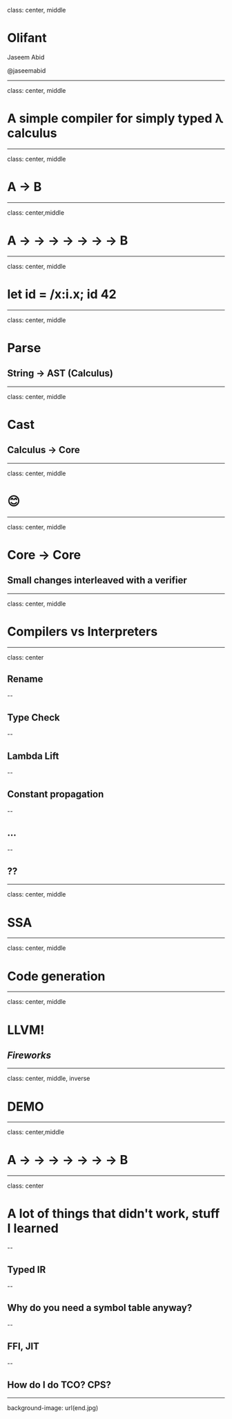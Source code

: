 class: center, middle

# Olifant

Jaseem Abid

@jaseemabid

---
class: center, middle

# A simple compiler for simply typed λ calculus

---
class: center, middle

# A -> B

---
class: center,middle

#  A  -> -> -> -> -> -> ->  B

---
class: center, middle

# let id = /x:i.x; id 42

---
class: center, middle

# Parse

## String -> AST (Calculus)

---
class: center, middle

# Cast

## Calculus -> Core

---
class: center, middle

# 😊

---
class: center, middle

# Core -> Core

## Small changes interleaved with a verifier

---
class: center, middle

# Compilers vs Interpreters

---
class: center

## Rename

--
## Type Check

--
## Lambda Lift

--
## Constant propagation

--
## ...

--
## ??

---
class: center, middle

# SSA

---
class: center, middle

# Code generation

---
class: center, middle

#  LLVM!

## _Fireworks_

---
class: center, middle, inverse

#  DEMO

---
class: center,middle

#  A  -> -> -> -> -> -> ->  B

---
class: center

#  A lot of things that didn't work, stuff I learned

--
## Typed IR

--
## Why do you need a symbol table anyway?

--
## FFI, JIT

--
## How do I do TCO? CPS?

---

background-image: url(end.jpg)
